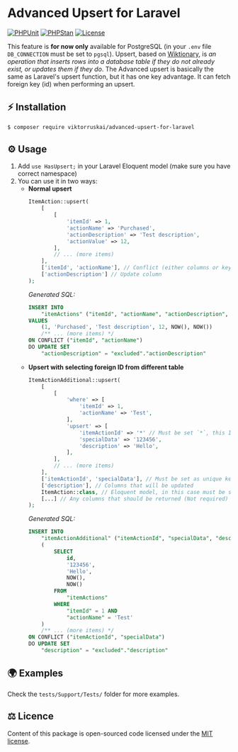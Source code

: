# Advanced Upsert for Laravel

[![PHPUnit](https://github.com/viktorruskai/advanced-upsert-for-laravel/actions/workflows/tests.yml/badge.svg)](https://github.com/viktorruskai/advanced-upsert-for-laravel/actions/workflows/tests.yml)
[![PHPStan](https://github.com/viktorruskai/advanced-upsert-for-laravel/actions/workflows/phpstan.yml/badge.svg)](https://github.com/viktorruskai/advanced-upsert-for-laravel/actions/workflows/phpstan.yml)
[![License](https://img.shields.io/badge/License-MIT-green.svg)](https://github.com/viktorruskai/advanced-upsert-for-laravel/blob/master/LICENSE)

This feature is **for now only** available for PostgreSQL (in your `.env` file `DB_CONNECTION` must be set to `pgsql`).
Upsert, based on [Wiktionary](https://en.wiktionary.org/wiki/upsert), is _an operation that inserts rows into a database table if they do not already exist, or updates them if they do_. 
The Advanced upsert is basically the same as Laravel's upsert function, but it has one key advantage. It can fetch foreign key (id) when performing an upsert.

## ⚡️️ Installation

```bash
$ composer require viktorruskai/advanced-upsert-for-laravel
```

## ⚙️ Usage

1. Add `use HasUpsert;` in your Laravel Eloquent model (make sure you have correct namespace)
2. You can use it in two ways:
    - **Normal upsert**
       ```php
       ItemAction::upsert(
           [
               [
                   'itemId' => 1,
                   'actionName' => 'Purchased',
                   'actionDescription' => 'Test description',
                   'actionValue' => 12,
               ],
               // ... (more items) 
           ], 
           ['itemId', 'actionName'], // Conflict (either columns or key name)
           ['actionDescription'] // Update column 
       );
       ```
      _Generated SQL:_
      ```sql
      INSERT INTO
          "itemActions" ("itemId", "actionName", "actionDescription", "actionValue", "updatedAt", "createdAt")
      VALUES
          (1, 'Purchased', 'Test description', 12, NOW(), NOW())
          /** ... (more items) */
      ON CONFLICT ("itemId", "actionName") 
      DO UPDATE SET
          "actionDescription" = "excluded"."actionDescription"
      ```
    - **Upsert with selecting foreign ID from different table**
        ```php
        ItemActionAdditional::upsert(
            [
                [
                    'where' => [
                        'itemId' => 1,
                        'actionName' => 'Test',
                    ],
                    'upsert' => [
                        'itemActionId' => '*' // Must be set `*`, this ID will be automatically added from `$selectModelClassName` by conditions from `where` param  
                        'specialData' => '123456',
                        'description' => 'Hello',
                    ], 
                ],
                // ... (more items)
            ], 
            ['itemActionId', 'specialData'], // Must be set as unique key (name of columns must be presented or name of the key) 
            ['description'], // Columns that will be updated
            ItemAction::class, // Eloquent model, in this case must be set
            [...] // Any columns that should be returned (Not required) 
        );
        ```
        _Generated SQL:_
        ```sql
        INSERT INTO
            "itemActionAdditional" ("itemActionId", "specialData", "description", "updatedAt", "createdAt")
            (
                SELECT
                    id,
                    '123456',
                    'Hello',
                    NOW(),
                    NOW()
                FROM
                    "itemActions"
                WHERE
                    "itemId" = 1 AND 
                    "actionName" = 'Test'
            )
            /** ... (more items) */ 
        ON CONFLICT ("itemActionId", "specialData")
        DO UPDATE SET
            "description" = "excluded"."description"
        ```
      
## 🌍 Examples
Check the `tests/Support/Tests/` folder for more examples. 

## ⚖️ Licence
Content of this package is open-sourced code licensed under the [MIT license]((https://github.com/viktorruskai/advanced-upsert-for-laravel/blob/master/LICENSE)).